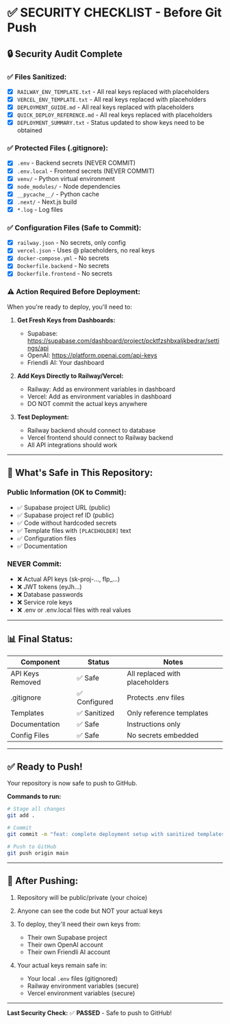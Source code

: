# ✅ SECURITY CHECKLIST - Before Git Push

## 🔒 Security Audit Complete

### ✅ Files Sanitized:
- [x] `RAILWAY_ENV_TEMPLATE.txt` - All real keys replaced with placeholders
- [x] `VERCEL_ENV_TEMPLATE.txt` - All real keys replaced with placeholders  
- [x] `DEPLOYMENT_GUIDE.md` - All real keys replaced with placeholders
- [x] `QUICK_DEPLOY_REFERENCE.md` - All real keys replaced with placeholders
- [x] `DEPLOYMENT_SUMMARY.txt` - Status updated to show keys need to be obtained

### ✅ Protected Files (.gitignore):
- [x] `.env` - Backend secrets (NEVER COMMIT)
- [x] `.env.local` - Frontend secrets (NEVER COMMIT)
- [x] `venv/` - Python virtual environment
- [x] `node_modules/` - Node dependencies
- [x] `__pycache__/` - Python cache
- [x] `.next/` - Next.js build
- [x] `*.log` - Log files

### ✅ Configuration Files (Safe to Commit):
- [x] `railway.json` - No secrets, only config
- [x] `vercel.json` - Uses @ placeholders, no real keys
- [x] `docker-compose.yml` - No secrets
- [x] `Dockerfile.backend` - No secrets
- [x] `Dockerfile.frontend` - No secrets

### ⚠️ Action Required Before Deployment:

When you're ready to deploy, you'll need to:

1. **Get Fresh Keys from Dashboards:**
   - Supabase: https://supabase.com/dashboard/project/pcktfzshbxaljkbedrar/settings/api
   - OpenAI: https://platform.openai.com/api-keys
   - Friendli AI: Your dashboard

2. **Add Keys Directly to Railway/Vercel:**
   - Railway: Add as environment variables in dashboard
   - Vercel: Add as environment variables in dashboard
   - DO NOT commit the actual keys anywhere

3. **Test Deployment:**
   - Railway backend should connect to database
   - Vercel frontend should connect to Railway backend
   - All API integrations should work

---

## 🎯 What's Safe in This Repository:

### Public Information (OK to Commit):
- ✅ Supabase project URL (public)
- ✅ Supabase project ref ID (public)
- ✅ Code without hardcoded secrets
- ✅ Template files with `[PLACEHOLDER]` text
- ✅ Configuration files
- ✅ Documentation

### NEVER Commit:
- ❌ Actual API keys (sk-proj-..., flp_...)
- ❌ JWT tokens (eyJh...)
- ❌ Database passwords
- ❌ Service role keys
- ❌ .env or .env.local files with real values

---

## 📊 Final Status:

| Component | Status | Notes |
|-----------|--------|-------|
| API Keys Removed | ✅ Safe | All replaced with placeholders |
| .gitignore | ✅ Configured | Protects .env files |
| Templates | ✅ Sanitized | Only reference templates |
| Documentation | ✅ Safe | Instructions only |
| Config Files | ✅ Safe | No secrets embedded |

---

## ✅ Ready to Push!

Your repository is now safe to push to GitHub.

**Commands to run:**

```bash
# Stage all changes
git add .

# Commit
git commit -m "feat: complete deployment setup with sanitized templates"

# Push to GitHub
git push origin main
```

---

## 🔐 After Pushing:

1. Repository will be public/private (your choice)
2. Anyone can see the code but NOT your actual keys
3. To deploy, they'll need their own keys from:
   - Their own Supabase project
   - Their own OpenAI account
   - Their own Friendli AI account

4. Your actual keys remain safe in:
   - Your local `.env` files (gitignored)
   - Railway environment variables (secure)
   - Vercel environment variables (secure)

---

**Last Security Check:** ✅ **PASSED** - Safe to push to GitHub!

